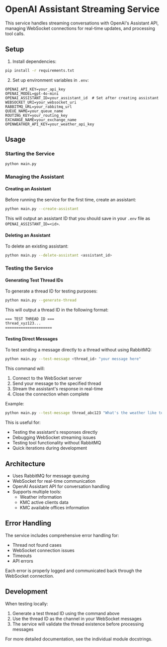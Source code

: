 # OpenAI Assistant Streaming Service

This service handles streaming conversations with OpenAI's Assistant API, managing WebSocket connections for real-time updates, and processing tool calls.

## Setup

1. Install dependencies:
```bash
pip install -r requirements.txt
```

2. Set up environment variables in `.env`:
```env
OPENAI_API_KEY=your_api_key
OPENAI_MODEL=gpt-4o-mini
OPENAI_ASSISTANT_ID=your_assistant_id  # Set after creating assistant
WEBSOCKET_URI=your_websocket_uri
RABBITMQ_URL=your_rabbitmq_url
QUEUE_NAME=your_queue_name
ROUTING_KEY=your_routing_key
EXCHANGE_NAME=your_exchange_name
OPENWEATHER_API_KEY=your_weather_api_key
```

## Usage

### Starting the Service
```bash
python main.py
```

### Managing the Assistant

#### Creating an Assistant
Before running the service for the first time, create an assistant:
```bash
python main.py --create-assistant
```
This will output an assistant ID that you should save in your `.env` file as `OPENAI_ASSISTANT_ID=<id>`.

#### Deleting an Assistant
To delete an existing assistant:
```bash
python main.py --delete-assistant <assistant_id>
```

### Testing the Service

#### Generating Test Thread IDs
To generate a thread ID for testing purposes:
```bash
python main.py --generate-thread
```
This will output a thread ID in the following format:
```
=== TEST THREAD ID ===
thread_xyz123...
=====================
```

#### Testing Direct Messages
To test sending a message directly to a thread without using RabbitMQ:
```bash
python main.py --test-message <thread_id> "your message here"
```
This command will:
1. Connect to the WebSocket server
2. Send your message to the specified thread
3. Stream the assistant's response in real-time
4. Close the connection when complete

Example:
```bash
python main.py --test-message thread_abc123 "What's the weather like today?"
```

This is useful for:
- Testing the assistant's responses directly
- Debugging WebSocket streaming issues
- Testing tool functionality without RabbitMQ
- Quick iterations during development

## Architecture

- Uses RabbitMQ for message queuing
- WebSocket for real-time communication
- OpenAI Assistant API for conversation handling
- Supports multiple tools:
  - Weather information
  - KMC active clients data
  - KMC available offices information

## Error Handling

The service includes comprehensive error handling for:
- Thread not found cases
- WebSocket connection issues
- Timeouts
- API errors

Each error is properly logged and communicated back through the WebSocket connection.

## Development

When testing locally:
1. Generate a test thread ID using the command above
2. Use the thread ID as the channel in your WebSocket messages
3. The service will validate the thread existence before processing messages

For more detailed documentation, see the individual module docstrings. 